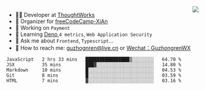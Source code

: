 <img align="right" src="https://github-readme-stats.vercel.app/api?username=guzhongren&show_icons=true&icon_color=805AD5&text_color=000&bg_color=ffffff&hide_title=true" />

- 👨‍💻  Developer at [ThoughtWorks](https://thoughtworks.com)
- 🏢 Organizer for [freeCodeCamp-XiAn](https://github.com/orgs/freeCodeCamp-XiAn)
- 🔭 Working on `Payment`
- 🌱 Learning [Deno](https://deno.land/),`4 metrics`,  `Web Application Security`
- 💬 Ask me about `Frontend`, `Typescript`...
- 🔎 How to reach me: [guzhognren@live.cn](guzhognren@live.cn) or [Wechat：GuzhongrenWX]()

<!--START_SECTION:waka-->
```text
JavaScript   2 hrs 33 mins   ████████████████▒░░░░░░░░   64.70 % 
JSX          35 mins         ███▓░░░░░░░░░░░░░░░░░░░░░   14.80 % 
Markdown     10 mins         █░░░░░░░░░░░░░░░░░░░░░░░░   04.53 % 
Git          8 mins          █░░░░░░░░░░░░░░░░░░░░░░░░   03.59 % 
HTML         7 mins          ▓░░░░░░░░░░░░░░░░░░░░░░░░   03.16 % 
```
<!--END_SECTION:waka-->


